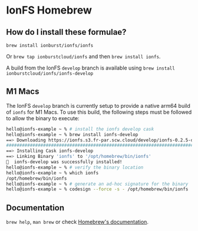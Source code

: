 # IonFS Homebrew

## How do I install these formulae?

`brew install ionburst/ionfs/ionfs`

Or `brew tap ionburstcloud/ionfs` and then `brew install ionfs`.

A build from the IonFS `develop` branch is available using `brew install ionburstcloud/ionfs/ionfs-develop`

## M1 Macs

The IonFS `develop` branch is currently setup to provide a native arm64 build of `ionfs` for M1 Macs. To use this build, the following steps must be followed to allow the binary to execute:

```sh
hello@ionfs-example ~ % # install the ionfs develop cask
hello@ionfs-example ~ % brew install ionfs-develop
==> Downloading https://ionfs.s3.fr-par.scw.cloud/develop/ionfs-0.2.5-develop.1-mac-arm64.tar.bz2
######################################################################## 100.0%
==> Installing Cask ionfs-develop
==> Linking Binary 'ionfs' to '/opt/homebrew/bin/ionfs'
🍺  ionfs-develop was successfully installed!
hello@ionfs-example ~ % # verify the binary location
hello@ionfs-example ~ % which ionfs
/opt/homebrew/bin/ionfs
hello@ionfs-example ~ % # generate an ad-hoc signature for the binary
hello@ionfs-example ~ % codesign --force -s - /opt/homebrew/bin/ionfs
```

## Documentation

`brew help`, `man brew` or check [Homebrew's documentation](https://docs.brew.sh).
